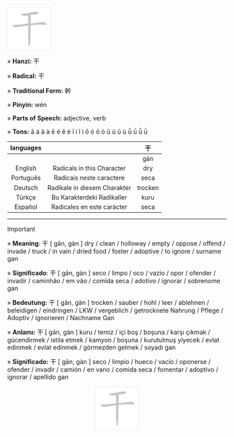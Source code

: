 <a href="https://www.youtube.com/@deisefreire5875/videos" target="blank"><img align="center" src="https://github.com/DeiseFreire/Chinese_dictionary/blob/main/Hanzi%20%E5%B9%B2/%E5%B9%B2.gif" alt="" height="100" /></a> 

» **Hanzi:** 干

» **Radical:** 干 

» **Traditional Form:** 幹

» **Pinyin:** wén

» **Parts of Speech:** adjective, verb

» **Tons:** ā á ǎ à ē é ě è ī í ǐ ì ō ó ǒ ò ū ú ǔ ù ǖ ǘ ǚ ǜ 

| languages |  | 干 |
| :---: | :---: | :---: |
|  |   | gān | 
| English | Radicals in this Character | dry  | 
| Português |Radicais neste caractere | seca |
| Deutsch | Radikale in diesem Charakter | trocken | 
| Türkçe | Bu Karakterdeki Radikaller | kuru | 
| Español | Radicales en este carácter | seca | 

***
> [!IMPORTANT]
>
> » **Meaning**: 干 [ gān, gàn ] dry / clean / holloway / empty / oppose / offend / invade / truck / in vain / dried food / foster / adoptive / to ignore / surname gan
>
> » **Significado**: 干 [ gān, gàn ] seco / limpo / oco / vazio / opor / ofender / invadir / caminhão / em vão / comida seca / adotivo / ignorar / sobrenome gan
>
> » **Bedeutung:** 干 [ gān, gàn ] trocken / sauber / hohl / leer / ablehnen / beleidigen / eindringen / LKW / vergeblich / getrocknete Nahrung / Pflege / Adoptiv / ignorieren / Nachname Gan
>
> » **Anlamı:** 干 [ gān, gàn ] kuru / temiz / içi boş / boşuna / karşı çıkmak / gücendirmek / istila etmek / kamyon / boşuna / kurutulmuş yiyecek / evlat edinmek / evlat edinmek / görmezden gelmek / soyadı gan
> 
> » **Significado:** 干 [ gān, gàn ] seco / limpio / hueco / vacío / oponerse / ofender / invadir / camión / en vano / comida seca / fomentar / adoptivo / ignorar / apellido gan

<p align="center">
<a href="https://www.youtube.com/@deisefreire5875/videos" target="blank"><img align="center" src="https://github.com/DeiseFreire/Chinese_dictionary/blob/main/Hanzi%20%E5%B9%B2/%E5%B9%B2.gif" alt="" height="100" /></a> 
</p>
